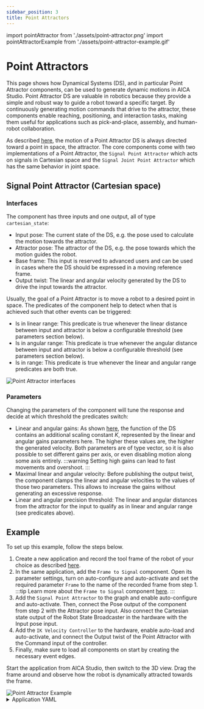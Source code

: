 ```yaml
---
sidebar_position: 3
title: Point Attractors
---
```


import pointAttractor from './assets/point-attractor.png'
import pointAttractorExample from './assets/point-attractor-example.gif'

# Point Attractors

This page shows how Dynamical Systems (DS), and in particular Point Attractor components, can be used to generate
dynamic motions in AICA Studio. Point Attractor DS are valuable in robotics because they provide a simple and robust way to guide a robot toward a specific target. By continuously generating motion commands that drive to the attractor, these components enable reaching, positioning, and interaction tasks, making them useful for applications such as pick-and-place, assembly, and human-robot collaboration.

As described [here](../../concepts/robotics-concepts/motion-generation.md), the motion
of a Point Attractor DS is always directed toward a point in space, the attractor. The core components come with two
implementations of a Point Attractor, the `Signal Point Attractor` which acts on signals in Cartesian space and the
`Signal Joint Point Attractor` which has the same behavior in joint space.

## Signal Point Attractor (Cartesian space)

### Interfaces

The component has three inputs and one output, all of type `cartesian_state`:

- Input pose: The current state of the DS, e.g. the pose used to calculate the motion towards the attractor.
- Attractor pose: The attractor of the DS, e.g. the pose towards which the motion guides the robot.
- Base frame: This input is reserved to advanced users and can be used in cases where the DS should be expressed in a
  moving reference frame.
- Output twist: The linear and angular velocity generated by the DS to drive the input towards the attractor.

Usually, the goal of a Point Attractor is to move a robot to a desired point in space. The predicates of the component
help to detect when that is achieved such that other events can be triggered:

- Is in linear range: This predicate is true whenever the linear distance between input and attractor is below a
  configurable threshold (see parameters section below).
- Is in angular range: This predicate is true whenever the angular distance between input and attractor is below a
  configurable threshold (see parameters section below).
- Is in range: This predicate is true whenever the linear and angular range predicates are both true.

<div class="text--center">
  <img src={pointAttractor} alt="Point Attractor interfaces" />
</div>

### Parameters

Changing the parameters of the component will tune the response and decide at which threshold the predicates switch:

- Linear and angular gains: As shown
  [here](../../concepts/robotics-concepts/motion-generation.md#point-attractor-dynamical-system), the function of the DS
  contains an additional scaling constant $K$, represented by the linear and angular gains parameters here. The higher
  these values are, the higher the generated velocity. Both parameters are of type vector, so it is also possible to set
  different gains per axis, or even disabling motion along some axis entirely.
  :::warning
  Setting high gains can lead to fast movements and overshoot.
  :::
- Maximal linear and angular velocity: Before publishing the output twist, the component clamps the linear and angular
  velocities to the values of those two parameters. This allows to increase the gains without generating an excessive
  response.
- Linear and angular precision threshold: The linear and angular distances from the attractor for the input to qualify
  as in linear and angular range (see predicates above).

## Example

To set up this example, follow the steps below.

1. Create a new application and record the tool frame of the robot of your choice as described
   [here](../guides/application-frames.md#record-frame-in-3d-scene-view).
2. In the same application, add the `Frame to Signal` component. Open its parameter settings, turn on auto-configure and
   auto-activate and set the required parameter `Frame` to the name of the recorded frame from step 1.
   :::tip
   Learn more about the `Frame to Signal` component [here](../../concepts/building-blocks/frames.md#frame-to-signal).
   :::
3. Add the `Signal Point Attractor` to the graph and enable auto-configure and auto-activate. Then, connect the Pose
   output of the component from step 2 with the Attractor pose input. Also connect the Cartesian state output of the
   Robot State Broadcaster in the hardware with the Input pose input.
4. Add the `IK Velocity Controller` to the hardware, enable auto-load and auto-activate, and connect the Output twist of
   the Point Attractor with the Command input of the controller.
5. Finally, make sure to load all components on start by creating the necessary event edges.

Start the application from AICA Studio, then switch to the 3D view. Drag the frame around and observe how the robot is
dynamically attracted towards the frame.

<div class="text--center">
  <img src={pointAttractorExample} alt="Point Attractor Example" />
</div>

<details>
  <summary>Application YAML</summary>

    ```yaml
    schema: 2-0-4
    dependencies:
      core: v4.4.2
    frames:
      target:
        reference_frame: world
        position:
          x: 0.372464
          y: 0.048147
          z: 0.43
        orientation:
          w: -0.000563
          x: 0.707388
          y: 0.706825
          z: 0.000001
    on_start:
      load:
        - component: signal_point_attractor
        - hardware: hardware
        - component: frame_to_signal
    components:
      frame_to_signal:
        component: aica_core_components::ros::TfToSignal
        display_name: Frame to Signal
        events:
          transitions:
            on_load:
              lifecycle:
                component: frame_to_signal
                transition: configure
            on_configure:
              lifecycle:
                component: frame_to_signal
                transition: activate
        parameters:
          frame: target
        outputs:
          pose: /frame_to_signal/pose
      signal_point_attractor:
        component: aica_core_components::motion::SignalPointAttractor
        display_name: Signal Point Attractor
        events:
          transitions:
            on_load:
              lifecycle:
                component: signal_point_attractor
                transition: configure
            on_configure:
              lifecycle:
                component: signal_point_attractor
                transition: activate
        inputs:
          state: /hardware/robot_state_broadcaster/cartesian_state
          attractor: /frame_to_signal/pose
        outputs:
          twist: /signal_point_attractor/twist
    hardware:
      hardware:
        display_name: Hardware Interface
        urdf: Generic six-axis robot arm
        rate: 100
        events:
          transitions:
            on_load:
              load:
                - controller: robot_state_broadcaster
                  hardware: hardware
                - controller: ik_velocity_controller
                  hardware: hardware
        controllers:
          robot_state_broadcaster:
            plugin: aica_core_controllers/RobotStateBroadcaster
            outputs:
              cartesian_state: /hardware/robot_state_broadcaster/cartesian_state
            events:
              transitions:
                on_load:
                  switch_controllers:
                    hardware: hardware
                    activate: robot_state_broadcaster
          ik_velocity_controller:
            plugin: aica_core_controllers/velocity/IKVelocityController
            inputs:
              command: /signal_point_attractor/twist
            events:
              transitions:
                on_load:
                  switch_controllers:
                    hardware: hardware
                    activate: ik_velocity_controller
    graph:
      positions:
        components:
          frame_to_signal:
            x: 200
            y: 600
          signal_point_attractor:
            x: 660
            y: 520
        hardware:
          hardware:
            x: 1120
            y: -20
      edges:
        on_start_on_start_signal_point_attractor_signal_point_attractor:
          path:
            - x: 380
              y: 40
            - x: 380
              y: 580
        on_start_on_start_frame_to_signal_frame_to_signal:
          path:
            - x: 140
              y: 40
            - x: 140
              y: 660
        hardware_hardware_robot_state_broadcaster_cartesian_state_signal_point_attractor_state:
          path:
            - x: 620
              y: 520
            - x: 620
              y: 780
    ```

</details>

<!-- TODO: same for joint point attractor -->